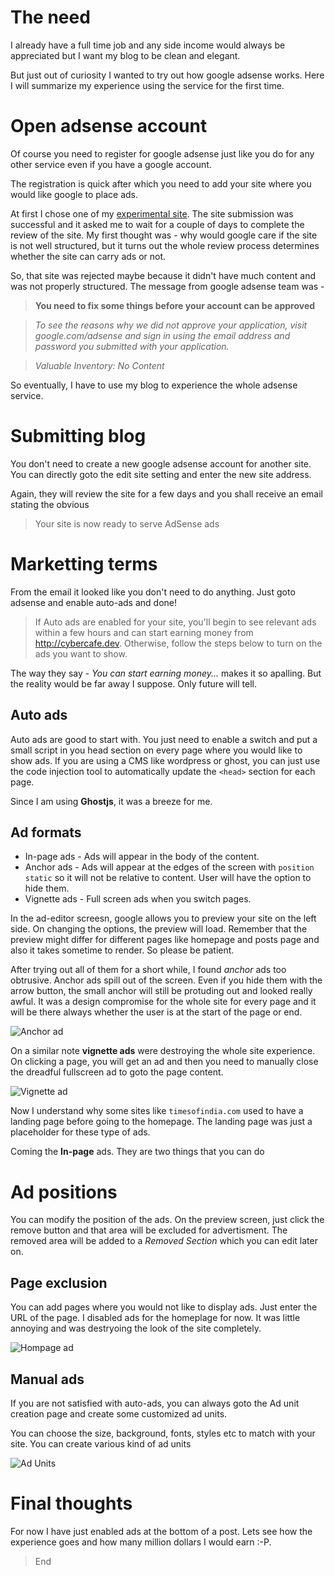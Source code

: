 # The need
I already have a full time job and any side income would always be appreciated but I want my blog to be clean and elegant.

But just out of curiosity I wanted to try out how google adsense works. Here I will summarize my experience using the service for the first time.

# Open adsense account
Of course you need to register for google adsense just like you do for any other service even if you have a google account.

The registration is quick after which you need to add your site where you would like google to place ads.

At first I chose one of my [experimental site](https://cybr.cafe). The site submission was successful and it asked me to wait for a couple of days to complete the review of the site. My first thought was - why would google care if the site is not well structured, but it turns out the whole review process determines whether the site can carry ads or not.

So, that site was rejected maybe because it didn't have much content and was not properly structured. The message from google adsense team was - 

> **You need to fix some things before your account can be approved**

> *To see the reasons why we did not approve your application, visit google.com/adsense and sign in using the email address and password you submitted with your application.*

> *Valuable Inventory: No Content*

So eventually, I have to use my blog to experience the whole adsense service.

# Submitting blog

You don't need to create a new google adsense account for another site. You can directly goto the edit site setting and enter the new site address.

Again, they will review the site for a few days and you shall receive an email stating the obvious

> Your site is now ready to serve AdSense ads

# Marketting terms
From the email it looked like you don't need to do anything. Just goto adsense and enable auto-ads and done!

> If Auto ads are enabled for your site, you'll begin to see relevant ads within a few hours and can start earning money from http://cybercafe.dev. Otherwise, follow the steps below to turn on the ads you want to show. 

The way they say - *You can start earning money...* makes it so apalling. But the reality would be far away I suppose. Only future will tell.

## Auto ads
Auto ads are good to start with. You just need to enable a switch and put a small script in you head section on every page where you would like to show ads. If you are using a CMS like wordpress or ghost, you can just use the code injection tool to automatically update the `<head>` section for each page.

Since I am using **Ghostjs**, it was a breeze for me. 

## Ad formats
* In-page ads - Ads will appear in the body of the content. 
* Anchor ads - Ads will appear at the edges of the screen with `position static` so it will not be relative to content. User will have the option to hide them.
* Vignette ads - Full screen ads when you switch pages.

In the ad-editor screesn, google allows you to preview your site on the left side. On changing the options, the preview will load. Remember that the preview might differ for different pages like homepage and posts page and also it takes sometime to render. So please be patient.

After trying out all of them for a short while, I found *anchor* ads too obtrusive. Anchor ads spill out of the screen. Even if you hide them with the arrow button, the small anchor will still be protuding out and looked really awful. It was a design compromise for the whole site for every page and it will be there always whether the user is at the start of the page or end.

![Anchor ad](./images/my-experience-with-google-ads/anchor-ad.png)

On a similar note **vignette ads** were destroying the whole site experience. On clicking a page, you will get an ad and then you need to manually close the dreadful fullscreen ad to goto the page content.

![Vignette ad](./images/my-experience-with-google-ads/vignette-ad.png)

Now I understand why some sites like `timesofindia.com` used to have a landing page before going to the homepage. The landing page was just a placeholder for these type of ads.

Coming the **In-page** ads. They are two things that you can do

# Ad positions
You can modify the position of the ads. On the preview screen, just click the remove button and that area will be excluded for advertisment. The removed area will be added to a *Removed Section* which you can edit later on.

## Page exclusion
You can add pages where you would not like to display ads. Just enter the URL of the page. I disabled ads for the homeplage for now. It was little annoying and was destryoing the look of the site completely.

![Hompage ad](./images/my-experience-with-google-ads/homepage-ad.png)

## Manual ads
If you are not satisfied with auto-ads, you can always goto the Ad unit creation page and create some customized ad units.

You can choose the size, background, fonts, styles etc to match with your site. You can create various kind of ad units

![Ad Units](./images/my-experience-with-google-ads/ad-types.png)

# Final thoughts
For now I have just enabled ads at the bottom of a post. Lets see how the experience goes and how many million dollars I would earn :-P.

> End

